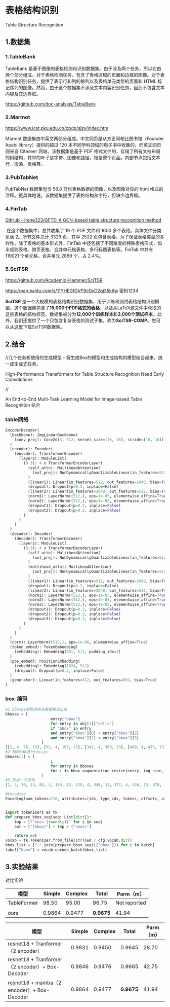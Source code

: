 # 表格结构识别

Table Structure Recognition

## 1.数据集

### 1.TableBank

TableBank 是基于图像的表格检测和识别数据集。由于涉及两个任务，所以它由两个部分组成。对于表格检测任务，包含了表格区域的页面和边框的图像。对于表格结构识别任务，提供了表示行和列的排列以及表格单元类型的页面和 HTML 标记序列的图像。然而，由于这个数据集不涉及文本内容识别任务，因此不包含文本内容及其边界框。

https://github.com/doc-analysis/TableBank

### 2.Marmot

https://www.icst.pku.edu.cn/cpdp/sjzy/index.htm

Marmot 数据集由中英文两部分组成。中文网页是从方正阿帕比图书馆（Founder Apabi library）提供的超过 120 本不同学科领域的电子书中收集的，而英文网页则来自 Citeseer 网站。该数据集是基于 PDF 格式文件的，存储了所有文档布局的树结构，其中的叶子是字符、图像和路径，根是整个页面。内部节点包括文本行、段落、表格等。

### 3.PubTabNet

PubTabNet 数据集包含 56.8 万张表格数据的图像，以及图像对应的 html 格式的注释。更具体地说，该数据集提供了表格结构和字符，但缺少边界框。

### 4.**FinTab**

[GitHub - Irene323/GFTE: A GCN-based table structure recognition method](https://github.com/Irene323/GFTE)

​	在这个数据集中，总共收集了 19 个 PDF 文件和 1600 多个表格。具体文件分类见表 2。所有文件总计 3329 页，其中 2522 页包含表格。为了保证表格类型的多样性，除了表格的基本形式外，FinTab 中还包括了不同难度的特殊表格形式，如半规则表格、跨页表格、合并单元格表格、多行标题表格等。FinTab 中共有 119021 个单元格，合并单元 2859 个，占 2.4%。

### 5.**SciTSR**

https://github.com/Academic-Hammer/SciTSR

https://pan.baidu.com/s/11YHEGfGVF9cDxD2qj35kKw 密码1234

**SciTSR** 是一个大规模的表格结构识别数据集，用于训练和测试表格结构识别模型。这个数据集包含了**15,000个PDF格式的表格**，以及从LaTeX源文件中获取的这些表格的结构标签。数据集被分为**12,000个训练样本**和**3,000个测试样本**。此外，我们还提供了一个只包含复杂表格的测试子集，称为**SciTSR-COMP**。您可以从[这里](https://github.com/Academic-Hammer/SciTSR)下载SciTSR数据集。



## 2.结合

//几个任务都使用的生成模型 - 将生成Box的模型和生成结构的模型结合起来，统一成生成式任务。

High-Performance Transformers for Table Structure Recognition Need Early Convolutions

//

An End-to-End Multi-Task Learning Model for Image-based Table  Recognition 结合

### table网络

```py
EncoderDecoder(
  (backbone): ImgLinearBackbone(
    (conv_proj): Conv2d(3, 512, kernel_size=(16, 16), stride=(16, 16))
  )
  (encoder): Encoder(
    (encoder): TransformerEncoder(
      (layers): ModuleList(
        (0-3): 4 x TransformerEncoderLayer(
          (self_attn): MultiheadAttention(
            (out_proj): NonDynamicallyQuantizableLinear(in_features=512, out_features=512, bias=True)
          )
          (linear1): Linear(in_features=512, out_features=2048, bias=True)
          (dropout): Dropout(p=0.2, inplace=False)
          (linear2): Linear(in_features=2048, out_features=512, bias=True)
          (norm1): LayerNorm((512,), eps=1e-05, elementwise_affine=True)
          (norm2): LayerNorm((512,), eps=1e-05, elementwise_affine=True)
          (dropout1): Dropout(p=0.2, inplace=False)
          (dropout2): Dropout(p=0.2, inplace=False)
        )
      )
    )
  )
  (decoder): Decoder(
    (decoder): TransformerDecoder(
      (layers): ModuleList(
        (0-3): 4 x TransformerDecoderLayer(
          (self_attn): MultiheadAttention(
            (out_proj): NonDynamicallyQuantizableLinear(in_features=512, out_features=512, bias=True)
          )
          (multihead_attn): MultiheadAttention(
            (out_proj): NonDynamicallyQuantizableLinear(in_features=512, out_features=512, bias=True)
          )
          (linear1): Linear(in_features=512, out_features=2048, bias=True)
          (dropout): Dropout(p=0.2, inplace=False)
          (linear2): Linear(in_features=2048, out_features=512, bias=True)
          (norm1): LayerNorm((512,), eps=1e-05, elementwise_affine=True)
          (norm2): LayerNorm((512,), eps=1e-05, elementwise_affine=True)
          (norm3): LayerNorm((512,), eps=1e-05, elementwise_affine=True)
          (dropout1): Dropout(p=0.2, inplace=False)
          (dropout2): Dropout(p=0.2, inplace=False)
          (dropout3): Dropout(p=0.2, inplace=False)
        )
      )
    )
  )
  (norm): LayerNorm((512,), eps=1e-06, elementwise_affine=True)
  (token_embed): TokenEmbedding(
    (embedding): Embedding(891, 512, padding_idx=2)
  )
  (pos_embed): PositionEmbedding(
    (embedding): Embedding(1024, 512)
    (dropout): Dropout(p=0.2, inplace=False)
  )
  (generator): Linear(in_features=512, out_features=891, bias=True)
)
```

### box-编码

```py
#1.bboxes按照顺序从数据集读出来
bboxes = [
                    entry["bbox"]
                    for entry in obj[1]["cells"]
                    if "bbox" in entry
                    and entry["bbox"][0] < entry["bbox"][2]
                    and entry["bbox"][1] < entry["bbox"][3]
                ]
[[1, 4, 76, 13], [92, 4, 167, 13], [342, 4, 369, 13], [409, 4, 473, 13], [410, 17, 447, 27], [465, 17, 482, 27], [323, 30, 349, 40], [364, 30, 387, 40], [400, 30, 425, 40], [433, 30, 457, 40], [0, 44, 33, 53], [92, 44, 208, 53], [320, 44, 352, 53], [360, 44, 392, 53], [408, 44, 417, 53], [440, 44, 450, 53], [469, 44, 478, 53], [92, 56, 241, 65], [320, 56, 352, 65], [360, 56, 392, 65], [410, 56, 415, 65], [440, 56, 450, 65], [469, 56, 478, 65], [92, 67, 182, 77], [320, 67, 352, 77], [360, 67, 392, 77], [408, 67, 417, 77], [442, 67, 448, 77], [469, 67, 478, 77], [92, 79, 245, 89], [320, 79, 352, 89], [360, 79, 392, 89], [410, 79, 415, 89], [442, 79, 448, 89], [469, 79, 478, 89], [92, 91, 225, 101], [320, 91, 352, 101], [360, 91, 392, 101], [410, 91, 415, 101], [442, 91, 448, 101], [469, 91, 478, 101], [92, 103, 156, 113], [320, 103, 352, 113], [360, 103, 392, 113], [410, 103, 415, 113], [442, 103, 448, 113], [469, 103, 478, 113], [92, 115, 178, 125], [320, 115, 352, 125], [410, 115, 415, 125], [469, 115, 478, 125], [92, 127, 242, 137], [360, 127, 392, 137], [442, 127, 448, 137], [469, 127, 478, 137], [92, 139, 207, 149], [360, 139, 392, 149], [442, 139, 448, 149], [469, 139, 478, 149], ...]
#2.按照448进行resize
bboxes[:] = [
                    i
                    for entry in bboxes
                    for i in bbox_augmentation_resize(entry, img_size, tgt_size)
                ]
#3.形成一个序列
[1, 4, 70, 13, 85, 4, 154, 13, 315, 4, 340, 13, 377, 4, 436, 13, 378, 17, 412, 27, 429, 17, 444, 27, 298, 30, 322, 41, 336, 30, 357, 41, 369, 30, 392, 41, 399, 30, 421, 41, 0, 45, 30, 54, 85, 45, 192, 54, 295, 45, 324, 54, 332, 45, 361, 54, 376, 45, 384, ...]

#Encoding
Encoding(num_tokens=710, attributes=[ids, type_ids, tokens, offsets, attention_mask, special_tokens_mask, overflowing])


import tokenizers as tk
def prepare_bbox_seq(seq: List[dict]):
    tmp = [f"bbox-{round(i)}" for i in seq]
    out = ["[bbox]"] + tmp + ["<eos>"]

    return out
vocab = tk.Tokenizer.from_file(str(cwd / cfg.vocab.dir))
bbox_list = [" ".join(prepare_bbox_seq(i["bbox"])) for i in batch]
label["bbox"] = vocab.encode_batch(bbox_list)

```

## 3.实验结果

对比实验

| 模型        | Simple | Complex | Total      | Parm（m）    |
| ----------- | ------ | ------- | ---------- | ------------ |
| TableFormer | 98.50  | 95.00   | 96.75      | Not reported |
|             |        |         |            |              |
| ours        | 0.9864 | 0.9477  | **0.9675** | 41.94        |



| 模型                                            | Simple | Complex | Total      | Parm（m） |
| ----------------------------------------------- | ------ | ------- | ---------- | --------- |
| resnet18 + Tranformer（2 encoder）              | 0.9831 | 0.9450  | 0.9645     | 28.70     |
| resnet18 + Tranformer（2 encoder）+ Box-Decoder | 0.9846 | 0.9476  | 0.9665     | 42.75     |
| resnet18 + mamba（2 encoder）+ Box-Decoder      | 0.9864 | 0.9477  | **0.9675** | 41.94     |



